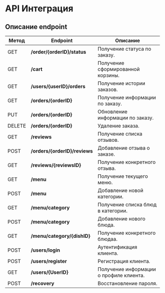 # API Интеграция

## Описание endpoint

| Метод | Endpoint                      |  Описание            |
|-------|-------------------------------|---------------------|
|GET| **/order/{orderID}/status**       |  Получение статуса по заказу. |
|GET| **/сart**                         |  Получение сформированной корзины. |
|GET| **/users/{userID}/orders**        |  Получение истории заказов. |
|GET| **/orders/{orderID}**             |  Получение информации по заказу. |
|PUT| **/orders/{orderID}**             |  Обновление информации по заказу. |
|DELETE| **/orders/{orderID}**          |  Удаление заказа. |
|GET| **/reviews**                      |  Получение списка отзывов. |
|POST| **/orders/{orderID}/reviews**    |  Добавление отзыва о заказе. |
|GET| **/reviews/{reviewsID}**          |  Получение конкретного отзыва. |
|GET| **/menu**                         |  Получение текущего меню. |
|POST| **/menu**                        |  Добавление новой категории. |
|GET| **/menu/category**                |  Получение списка блюд в категории. |
|POST| **/menu/category**               |  Добавление нового блюда. |
|GET| **/menu/category/{dishID}**       |  Получение конкретного блюдаа. |
|POST| **/users/login**                 |  Аутентификация клиента. |
|POST| **/users/register**              |  Регистрация клиента. |
|GET| **/users/{UserID}**               |  Получение информации о профиле клиента. |
|POST| **/recovery**                    |  Восстановление пароля. |

<swagger-ui src="https://raw.githubusercontent.com/xxx996/OTUS_Restaraunt/main/docs/assets/swagger.yaml" />



